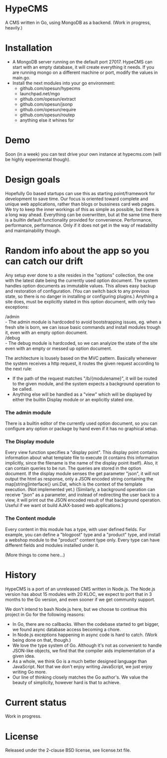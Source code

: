 HypeCMS
=======
A CMS written in Go, using MongoDB as a backend. (Work in progress, heavily.)

Installation
=======
- A MongoDB server running on the default port 27017. HypeCMS can start with an empty database, it will create everything it needs.
If you are running mongo on a different machine or port, modify the values in main.go.
- Install the next modules into your go environment:
	* github.com/opesun/hypecms
	* launchpad.net/mgo
	* github.com/opesun/extract
	* github.com/opesun/jsonp
	* github.com/opesun/require
	* github.com/opesun/routep  
	* anything else it whines for

Demo
=======
Soon (in a week) you can test drive your own instance at hypecms.com (will be highly experimental though).

Design goals
=======
Hopefully Go based startups can use this as starting point/framework for development to save time.
Our focus is oriented toward complete and unique web applications, rather than blogs or bussiness card web pages.
We try to keep the inner workings of this as simple as possible, but there is a long way ahead.
Everything can be overwritten, but at the same time there is a builtin default functionality provided for convenience.
Performance, performance, performance. Only if it does not get in the way of readability and maintainability though.

Random info about the app so you can catch our drift
=======
Any setup ever done to a site resides in the "options" collection, the one with the latest date being the currently used option document.
The system handles option documents as immutable values. This allows easy backup and restoration of configuration. (You can switch back to any previous state, so there is no danger in installing or configuring plugins.)
Anything a site does, must be explicitly stated in this option document, with only two exceptions:

/admin  
	- The admin module is hardcoded to avoid bootstrapping issues, eg. when a fresh site is born, we can issue basic commands and install modules trough it, even with an empty option document.  
/debug  
	- The debug module is hardcoded, so we can analyize the state of the site even with an empty or messed up option document.  

The architecture is lousely based on the MVC pattern. Basically whenever the system receives a http request, it routes the given request according to the next rule:
- If the path of the request matches "/b/{modulename}", it will be routed to the given module, and the system expects a background operation to be called.
- Anything else will be handled as a "view" which will be displayed by either the builtin Display module or an explicitly stated one.

### The admin module
There is a builtin editor of the currently used option document, so you can configure any option or package by hand even if it has no graphical setup.

### The Display module
Every view function specifies a "display point". This display point contains information about what template file to execute (it contains this information implicitly, since the filename is the name of the display point itself).
Also, it can contain queries to be run. The queries are stored in the option document.
If the display module senses the get parameter "json", it will not output the html as response, only a JSON encoded string containing the map[string]interface{} uni.Dat, which is the context of the template execution. (Not implemented yet.)
(Similarly, a background operation can receive "json" as a parameter, and instead of redirecting the user back to a view, it will print out the JSON encoded result of that background operation. Useful if we want ot build AJAX-based web applications.)

### The Content module
Every content in this module has a type, with user defined fields. For example, you can define a "blogpost" type and a "product" type, and install a webshop module to the "product" content type only.
Every type can have different fields and modules installed under it.

(More things to come here...)

History
=======
HypeCMS is a port of an unreleased CMS written in Node.js.
The Node.js version has about 15 modules with 20 KLOC, we expect to port that in 3 months to the Go version, and even sooner if we get community support.

We don't intend to bash Node.js here, but we choose to continue this project in Go for the following reasons:
- In Go, there are no callbacks. When the codebase started to get bigger, we found async database access becoming a chore.
- In Node.js exceptions happening in async code is hard to catch. (Work being done on that, though.)
- We love the type system of Go. Although it's not as convenient to handle JSON-like objects, we find that the compiler aids implementation of a given idea.
- As a whole, we think Go is a much better designed language than JavaScript. Not that we don't enjoy writing JavaScript, we just enjoy writing Go more.
- Our line of thinking closely matches the Go author's. We value the beauty of simplicity, however hard is that to achieve.

Current status
=======
Work in progress.

License
=======
Released under the 2-clause BSD license, see license.txt file.